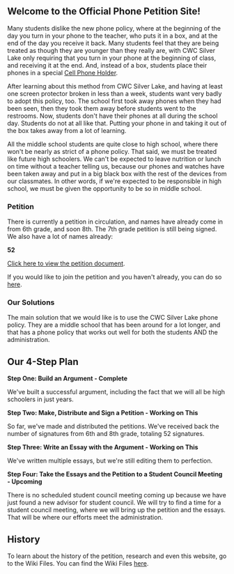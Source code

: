 ## Welcome to the Official Phone Petition Site!

Many students dislike the new phone policy, where at the beginning of the day you turn in your phone to the teacher, who puts it in a box, and at the end of the day you receive it back. Many students feel that they are being treated as though they are younger than they really are, with CWC Silver Lake only requiring that you turn in your phone at the beginning of class, and receiving it at the end. And, instead of a box, students place their phones in a special [Cell Phone Holder](https://www.amazon.com/Numbered-Classroom-Calculator-Hanging-Organizer/dp/B01EX0IZ0Y).

After learning about this method from CWC Silver Lake, and having at least one screen protector broken in less than a week, students want very badly to adopt this policy, too. The school first took away phones when they had been seen, then they took them away before students went to the restrooms. Now, students don't have their phones at all during the school day. Students do not at all like that. Putting your phone in and taking it out of the box takes away from a lot of learning.

All the middle school students are quite close to high school, where there won't be nearly as strict of a phone policy. That said, we must be treated like future high schoolers. We can't be expected to leave nutrition or lunch on time without a teacher telling us, because our phones and watches have been taken away and put in a big black box with the rest of the devices from our classmates. In other words, if we're expected to be responsible in high school, we must be given the opportunity to be so in middle school.

### Petition

There is currently a petition in circulation, and names have already come in from 6th grade, and soon 8th. The 7th grade petition is still being signed. We also have a lot of names already:

**52**

[Click here to view the petition document](https://drive.google.com/file/d/15MLscMJEdBkjq5OY8gjFgSzsG-gyLKxK/view?usp=sharing).

If you would like to join the petition and you haven't already, you can do so [here](https://forms.gle/J9yysP7t8qumxwY7A).

### Our Solutions

The main solution that we would like is to use the CWC Silver Lake phone policy. They are a middle school that has been around for a lot longer, and that has a phone policy that works out well for both the students AND the administration.

## Our 4-Step Plan

**Step One: Build an Argument - Complete**

We've built a successful argument, including the fact that we will all be high schoolers in just years.

**Step Two: Make, Distribute and Sign a Petition - Working on This**

So far, we've made and distributed the petitions.  We've received back the number of signatures from 6th and 8th grade, totaling 52 signatures.

**Step Three: Write an Essay with the Argument - Working on This**

We've written multiple essays, but we're still editing them to perfection.

**Step Four: Take the Essays and the Petition to a Student Council Meeting - Upcoming**

There is no scheduled student council meeting coming up because we have just found a new advisor for student council.  We will try to find a time for a student council meeting, where we will bring up the petition and the essays.  That will be where our efforts meet the administration.

## History

To learn about the history of the petition, research and even this website, go to the Wiki Files.  You can find the Wiki Files [here](https://github.com/Gantzos/Phone-Petition/wiki).

